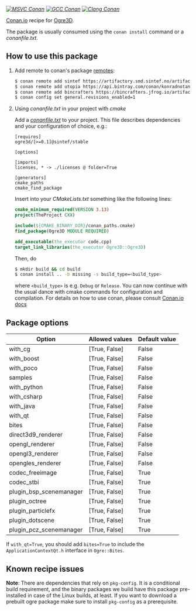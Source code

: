[_![MSVC Conan](https://github.com/sintef-ocean/conan-ogre3d/workflows/MSVC%20Conan/badge.svg)_](https://github.com/sintef-ocean/conan-ogre3d/actions?query=workflow%3A%22MSVC+Conan%22)
[_![GCC Conan](https://github.com/sintef-ocean/conan-ogre3d/workflows/GCC%20Conan/badge.svg)_](https://github.com/sintef-ocean/conan-ogre3d/actions?query=workflow%3A%22GCC+Conan%22)
[_![Clang Conan](https://github.com/sintef-ocean/conan-ogre3d/workflows/Clang%20Conan/badge.svg)_](https://github.com/sintef-ocean/conan-ogre3d/actions?query=workflow%3A%22Clang+Conan%22)

[Conan.io](https://conan.io) recipe for [Ogre3D](https://www.ogre3d.org).

The package is usually consumed using the `conan install` command or a *conanfile.txt*.

## How to use this package

1. Add remote to conan's package [remotes](https://docs.conan.io/en/latest/reference/commands/misc/remote.html?highlight=remotes):

   ```bash
   $ conan remote add sintef https://artifactory.smd.sintef.no/artifactory/api/conan/conan-local
   $ conan remote add utopia https://api.bintray.com/conan/konradnotantoo/utopia
   $ conan remote add bincrafters https://bincrafters.jfrog.io/artifactory/api/conan/public-conan
   $ conan config set general.revisions_enabled=1
   ```

2. Using *conanfile.txt* in your project with *cmake*

   Add a [*conanfile.txt*](http://docs.conan.io/en/latest/reference/conanfile_txt.html) to your project. This file describes dependencies and your configuration of choice, e.g.:

   ```
   [requires]
   ogre3d/[>=0.1]@sintef/stable

   [options]

   [imports]
   licenses, * -> ./licenses @ folder=True

   [generators]
   cmake_paths
   cmake_find_package
   ```
   Insert into your *CMakeLists.txt* something like the following lines:
   ```cmake
   cmake_minimum_required(VERSION 3.13)
   project(TheProject CXX)

   include(${CMAKE_BINARY_DIR}/conan_paths.cmake)
   find_package(Ogre3D MODULE REQUIRED)

   add_executable(the_executor code.cpp)
   target_link_libraries(the_executor Ogre3D::Ogre3D)
   ```
   Then, do
   ```bash
   $ mkdir build && cd build
   $ conan install .. -b missing -s build_type=<build_type>
   ```
   where `<build_type>` is e.g. `Debug` or `Release`.
   You can now continue with the usual dance with cmake commands for configuration and compilation. For details on how to use conan, please consult [Conan.io docs](http://docs.conan.io/en/latest/)

## Package options

| Option                 | Allowed values    |   Default value   |
| -----------------      | ----------------- | ----------------- |
| with_cg                | [True, False]     | False             |
| with_boost             | [True, False]     | False             |
| with_poco              | [True, False]     | False             |
| samples                | [True, False]     | False             |
| with_python            | [True, False]     | False             |
| with_csharp            | [True, False]     | False             |
| with_java              | [True, False]     | False             |
| with_qt                | [True, False]     | False             |
| bites                  | [True, False]     | False             |
| direct3d9_renderer     | [True, False]     | False             |
| opengl_renderer        | [True, False]     | False             |
| opengl3_renderer       | [True, False]     | False             |
| opengles_renderer      | [True, False]     | False             |
| codec_freeimage        | [True, False]     | True              |
| codec_stbi             | [True, False]     | True              |
| plugin_bsp_scenemanager| [True, False]     | True              |
| plugin_octree          | [True, False]     | True              |
| plugin_particlefx      | [True, False]     | True              |
| plugin_dotscene        | [True, False]     | True              |
| plugin_pcz_scenemanager| [True, False]     | True              |

If `with_qt=True`, you should add `bites=True` to include the `ApplicationContextQt.h`
interface in `Ogre::Bites`.


## Known recipe issues

**Note**: There are dependencies that rely on `pkg-config`. It is a conditional build
requirement, and the binary packages we build have this package pre-installed in case of
the Linux builds, at least. If you want to download a prebuilt ogre package make sure to
install `pkg-config` as a prerequisite.
